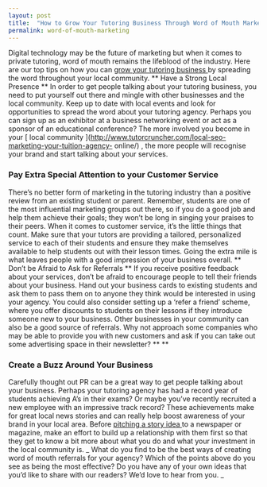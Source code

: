 ```yaml
---
layout: post
title:  "How to Grow Your Tutoring Business Through Word of Mouth Marketing"
permalink: word-of-mouth-marketing
---
```

Digital technology may be the future of marketing but when it comes to private
tutoring, word of mouth remains the lifeblood of the industry. Here are our
top tips on how you can [ grow your tutoring business
](http://www.tutorcruncher.com/how-to-make-your-tutoring-agency-stand-out/) by
spreading the word throughout your local community. ** Have a Strong Local
Presence ** In order to get people talking about your tutoring business, you
need to put yourself out there and mingle with other businesses and the local
community. Keep up to date with local events and look for opportunities to
spread the word about your tutoring agency. Perhaps you can sign up as an
exhibitor at a business networking event or act as a sponsor of an educational
conference? The more involved you become in your [ local community
](http://www.tutorcruncher.com/local-seo-marketing-your-tuition-agency-
online/) , the more people will recognise your brand and start talking about
your services. 

### Pay Extra Special Attention to your Customer Service


There’s no better form of marketing in the tutoring industry than a positive
review from an existing student or parent. Remember, students are one of the
most influential marketing groups out there, so if you do a good job and help
them achieve their goals; they won’t be long in singing your praises to their
peers. When it comes to customer service, it’s the little things that count.
Make sure that your tutors are providing a tailored, personalized service to
each of their students and ensure they make themselves available to help
students out with their lesson times. Going the extra mile is what leaves
people with a good impression of your business overall. ** Don’t be Afraid to
Ask for Referrals ** If you receive positive feedback about your services,
don’t be afraid to encourage people to tell their friends about your business.
Hand out your business cards to existing students and ask them to pass them on
to anyone they think would be interested in using your agency. You could also
consider setting up a ‘refer a friend’ scheme, where you offer discounts to
students on their lessons if they introduce someone new to your business.
Other businesses in your community can also be a good source of referrals. Why
not approach some companies who may be able to provide you with new customers
and ask if you can take out some advertising space in their newsletter? ** **


### Create a Buzz Around Your Business

 Carefully thought out PR can be a
great way to get people talking about your business. Perhaps your tutoring
agency has had a record year of students achieving A’s in their exams? Or
maybe you’ve recently recruited a new employee with an impressive track
record? These achievements make for great local news stories and can really
help boost awareness of your brand in your local area. Before [ pitching a
story idea ](http://www.tutorcruncher.com/marketing-via-print-and-online/) to
a newspaper or magazine, make an effort to build up a relationship with them
first so that they get to know a bit more about what you do and what your
investment in the local community is. _ What do you find to be the best ways
of creating word of mouth referrals for your agency? Which of the points above
do you see as being the most effective? Do you have any of your own ideas that
you’d like to share with our readers? We’d love to hear from you. _
